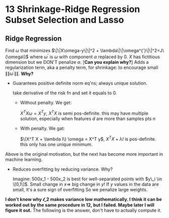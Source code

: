 # 13 Shrinkage-Ridge Regression Subset Selection and Lasso

## Ridge Regression

Find $\omega$ that minimizes $\|\|X\omega-y\|\|^2 + \lambda\|\|\omega^{'}\|\|^2=J\(\omega\)$ where $\omega^{'}$ is $\omega$ with component $\alpha$ replaced by 0. $X$ has fictitious dimension but we DON'T penalize $\alpha$. \[**Can you explain why?**\] Adds a regularization term, aka a penalty term, for shrinkage: to encourage small $\|\|\omega^{'}\|\|$. **Why?**

* Guarantees positive definite norm eq'ns; always unique solution.

  take derivative of the risk fn and set it equals to 0.

  * Without penalty. We get:

    $X^T X \omega = X^T y$, $X^T X$ is semi pos-definite. this may have multiple solution, especially when features $d$ are more than samples pts $n$

  * With penalty. We gat:

    $\(X^T X + \lambda I\) \omega = X^T y$, $X^T X + \lambda I$ is pos-definite. this only has one unique minimum.

Above is the original motivation, but the next has become more important in machine learning.

* Reduces overfitting by reducing variance. Why?

  Imagine: 500$x\_1$ - 500$x\_2$ is best for well-separated points with $y\_i \in \[0,1\]$. Small change in $x \Rightarrow$ big change in $y$! If $y$ values in the data are small, it's a sure sign of overfitting So we penalize large weights.

**I don't know why $\mathcal{l}\_2$ makes variance low mathematically. I think it can be worked out by the same procedure in 12, but I failed. Maybe later I will figure it out.** The following is the answer, don't have to actually compute it.

Setting $\nabla J = 0$ gives normal eq'ns: $\(X^T X + \lambda I\)\omega = X^T y$ = $X^T\(Xv + e\)$ = $X^T X v$ + $X^T e$ $\operatorname{Var}\(h\(z\)\)=\operatorname{Var}\(\omega^T z\)=\operatorname{Var}\(z^T\(X^T X + \lambda I\)^{-1}X^T e\)$. As $\lambda \rightarrow \infty$, variance $\rightarrow 0$

## Bayesian Justification for Ridge Reg.

Assign a prior probability on $\omega^{'}$: $\omega^{'} \sim \mathcal{N} \(0, \sigma^2\)$. Apply MLE to the posterior prob. 这块儿我看不懂，先空着吧

## Feature Subset Selection

All features increase variance , but not all features reduce bias. Idea:

* Identify poorly predictive features, ignore them\(weight zero\).
* Less overfitting, smaller test errors.
* 2nd motivation: Inference. Simpler models convey interpretable wisdom.

Alg: Best subset selection. Try all $2^d - 1$ nonempty subsets\[every features has a selection between leave it or not\] of features. Obviously, best subset selection isn't feasible if we have a lot of features.

Heuristic 1: Forward stepwise selection. Start with null model\(0 features\); repeatedly add best features until validation errors start increasing\(due to overfitting\) instead of decreasing. At each outer iteration, inner loop tries every features & choose the best by validation. Requires training $O\(d^2\)$ models. Not perfect: e.g., won't find the best 2-feature model if neither of those features yields the best 1-features model.

Heuristic 2: Backward stepwise selection. Start with all $d$ features; repeatedly remove feature whose removal gives best reduction in validation error. Also trains $O\(d^2\)$ models.

Forward stepwise is a better choice when you suspect only a few features will be good predictors; e.g., spam. Backward stepwise is better when most features are important. If you're lucky, you'll stop early.

## LASSO\(Robert Tibshirani, 1996\)

Find $\omega$ that minimizes $\|\|X \omega - y\|\|^2 + \lambda \|\|\omega^{'}\|\|_1$ where $\|\|\omega^{'}\|\|\_1 = \sum_{i=1}^d \|\omega\_i\|$ Recall ridge regr.: isosurfaces of $\|\|\omega^{'}\|\|^2$ are hyperspheres. The isosurfaces of $\|\|\omega^{'}\|\|\_1$ are cross-polytopes. Sometimes sets some weights to zero, especially for large $\lambda$. There are many figures illustrating the features of $l\_1$ penalty. Maybe I will add them one day.

